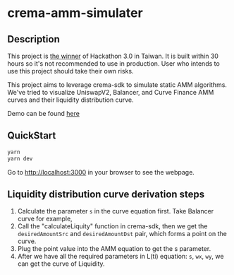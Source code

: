 # crema-amm-simulater

## Description
This project is [the winner](https://twitter.com/EpochsStudio/status/1523702711853907968?s=20&t=pKZUhDmPfXE67_TFyuYwiA) of Hackathon 3.0 in Taiwan. It is built within 30 hours so it's not recommended to use in production. User who intends to use this project should take their own risks. 

This project aims to leverage crema-sdk to simulate static AMM algorithms. We've tried to visualize UniswapV2, Balancer, and Curve Finance AMM curves and their liquidity distribution curve.

Demo can be found [here](https://crema-amm-simulater.vercel.app)

## QuickStart

```bash
yarn
yarn dev
```

Go to [http://localhost:3000](http://localhost:3000) in your browser to see the webpage.

## Liquidity distribution curve derivation steps
1. Calculate the parameter `s` in the curve equation first. Take Balancer curve for example,
2. Call the "calculateLiquity" function in crema-sdk, then we get the `desiredAmountSrc` and `desiredAmountDst` pair, which forms a point on the curve.
3. Plug the point value into the AMM equation to get the s parameter.
4. After we have all the required parameters in L(ti) equation: `s`, `wx`, `wy`, we can get the curve of Liquidity.